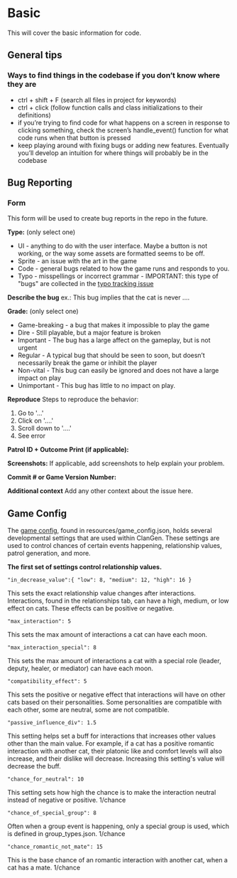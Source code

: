 # Basic
This will cover the basic information for code.

## General tips
### Ways to find things in the codebase if you don’t know where they are
* ctrl + shift + F (search all files in project for keywords)
* ctrl + click (follow function calls and class initializations to their definitions)
* if you’re trying to find code for what happens on a screen in response to clicking something, check the screen’s handle_event() function for what code runs when that button is pressed
* keep playing around with fixing bugs or adding new features. Eventually you’ll develop an intuition for where things will probably be in the codebase

## Bug Reporting
### Form
This form will be used to create bug reports in the repo in the future.

**Type:** (only select one)

* UI - anything to do with the user interface. Maybe a button is not working, or the way some assets are formatted seems to be off.
* Sprite - an issue with the art in the game
* Code - general bugs related to how the game runs and responds to you. 
* Typo - misspellings or incorrect grammar - IMPORTANT: this type of "bugs" are collected in the [typo tracking issue](https://github.com/ClanGenOfficial/clangen/issues/1818)

**Describe the bug**
ex.: This bug implies that the cat is never ....

**Grade:** (only select one)

* Game-breaking - a bug that makes it impossible to play the game
* Dire - Still playable, but a major feature is broken
* Important - The bug has a large affect on the gameplay, but is not urgent
* Regular - A typical bug that should be seen to soon, but doesn’t necessarily break the game or inhibit the player
* Non-vital - This bug can easily be ignored and does not have a large impact on play
* Unimportant - This bug has little to no impact on play. 

**Reproduce**
Steps to reproduce the behavior:

1. Go to '...'
2. Click on '....'
3. Scroll down to '....'
4. See error

**Patrol ID + Outcome Print (if applicable):**

**Screenshots:**
If applicable, add screenshots to help explain your problem.

**Commit # or Game Version Number:**

**Additional context**
Add any other context about the issue here.

## Game Config
The [game config](https://github.com/ClanGenOfficial/clangen/blob/development/resources/game_config.json), found in 
resources/game_config.json, holds several developmental settings that are used within ClanGen. These settings are 
used to control chances of certain events happening, relationship values, patrol generation, and more.

**The first set of settings control relationship values.**

`"in_decrease_value":{
"low": 8,
"medium": 12,
"high": 16
}`

This sets the exact relationship value changes after interactions. Interactions, found in the relationships tab, can have a high, medium, or low effect on cats. These effects can be positive or negative.

`"max_interaction": 5`

This sets the max amount of interactions a cat can have each moon.

`"max_interaction_special": 8`

This sets the max amount of interactions a cat with a special role (leader, deputy, healer, or mediator) can have each moon.

`"compatibility_effect": 5`

This sets the positive or negative effect that interactions will have on other cats based on their personalities. Some personalities are compatible with each other, some are neutral, some are not compatible. 

`"passive_influence_div": 1.5`

This setting helps set a buff for interactions that increases other values other than the main value. For example, if a cat has a positive romantic interaction with another cat, their platonic like and comfort levels will also increase, and their dislike will decrease. Increasing this setting's value will decrease the buff.

`"chance_for_neutral": 10`

This setting sets how high the chance is to make the interaction neutral instead of negative or positive. 1/chance
			
`"chance_of_special_group": 8`

Often when a group event is happening, only a special group is used, which is defined in group_types.json. 1/chance

`"chance_romantic_not_mate": 15`

This is the base chance of an romantic interaction with another cat, when a cat has a mate. 1/chance